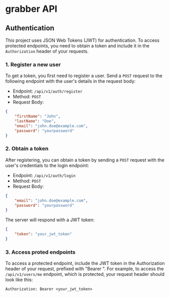 # grabber API 

## Authentication
This project uses JSON Web Tokens (JWT) for authentication. To access protected endpoints, you need to obtain a token and include it in the `Authorization` header of your requests.

### 1. Register a new user

To get a token, you first need to register a user. Send a `POST` request to the following endpoint with the user's details in the request body:
- Endpoint: `/api/v1/auth/register`
- Method: `POST`
- Request Body:
```json
{
    "firstName": "John",
    "lastName": "Doe",
    "email": "john.doe@example.com",
    "password": "yourpassword"
}
```

### 2. Obtain a token 

After registering, you can obtain a token by sending a `POST` request with the user's credentials to the login endpoint:

- Endpoint: `/api/v1/auth/login`
- Method: `POST`
- Request Body:
```json
{
    "email": "john.doe@example.com",
    "password": "yourpassword"
}
```

The server will respond with a JWT token:
```json
{
    "token": "your_jwt_token"
}
```

### 3. Access proted endpoints
To access a protected endpoint, include the JWT token in the Authorization header of your request, prefixed with "Bearer ".
For example, to access the `/api/v1/users/me` endpoint, which is protected, your request header should look like this:
```
Authorization: Bearer <your_jwt_token>
```
